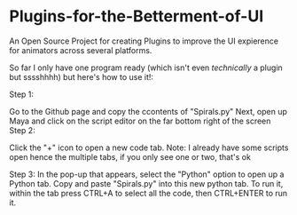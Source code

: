# Plugins-for-the-Betterment-of-UI
An Open Source Project for creating Plugins to improve the UI expierence for animators across several platforms.

So far I only have one program ready (which isn't even _technically_ a plugin but sssshhhh) but here's how to use it!:

Step 1:

  Go to the Github page and copy the ccontents of "Spirals.py"
  Next, open up Maya and click on the script editor on the far bottom right of the screen
Step 2:
  
  Click the "+" icon to open a new code tab.
  Note: I already have some scripts open hence the multiple tabs, if you only see one or two, that's ok

Step 3:
  In the pop-up that appears, select the "Python" option to open up a Python tab.
  Copy and paste "Spirals.py" into this new python tab. To run it, within the tab press CTRL+A to select all the code, then CTRL+ENTER to run it.

